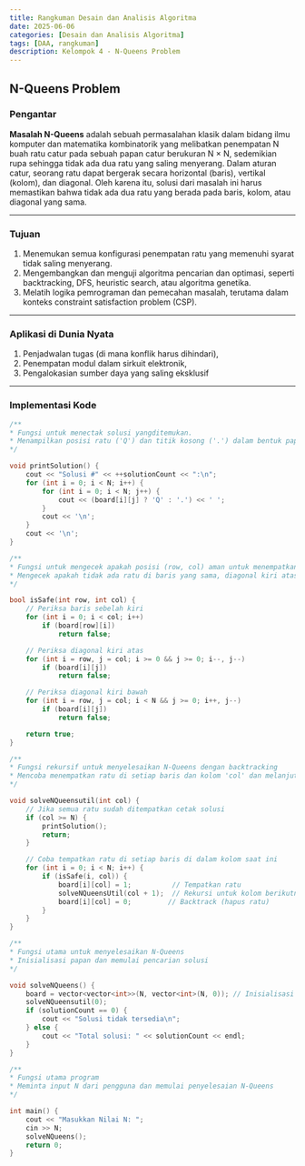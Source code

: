 ```yaml
---
title: Rangkuman Desain dan Analisis Algoritma
date: 2025-06-06
categories: [Desain dan Analisis Algoritma]
tags: [DAA, rangkuman]
description: Kelompok 4 - N-Queens Problem
---
```


## N-Queens Problem

### Pengantar
**Masalah N-Queens** adalah sebuah permasalahan klasik
dalam bidang ilmu komputer dan matematika
kombinatorik yang melibatkan penempatan N buah ratu
catur pada sebuah papan catur berukuran N × N,
sedemikian rupa sehingga tidak ada dua ratu yang
saling menyerang. Dalam aturan catur, seorang ratu
dapat bergerak secara horizontal (baris), vertikal
(kolom), dan diagonal. Oleh karena itu, solusi dari
masalah ini harus memastikan bahwa tidak ada dua
ratu yang berada pada baris, kolom, atau diagonal yang
sama.

---

### Tujuan
1. Menemukan semua konfigurasi penempatan ratu yang memenuhi syarat tidak saling menyerang.
2. Mengembangkan dan menguji algoritma pencarian dan optimasi, seperti backtracking, DFS, heuristic search, atau algoritma genetika.
3. Melatih logika pemrograman dan pemecahan masalah, terutama dalam konteks constraint satisfaction problem (CSP).

---

### Aplikasi di Dunia Nyata
1. Penjadwalan tugas (di mana konflik harus dihindari),
2. Penempatan modul dalam sirkuit elektronik,
2. Pengalokasian sumber daya yang saling eksklusif

---

### Implementasi Kode

```cpp
/**
* Fungsi untuk menectak solusi yangditemukan.
* Menampilkan posisi ratu ('Q') dan titik kosong ('.') dalam bentuk papan.
*/

void printSolution() {
    cout << "Solusi #" << ++solutionCount << ":\n";
    for (int i = 0; i < N; i++) {
        for (int i = 0; i < N; j++) {
            cout << (board[i][j] ? 'Q' : '.') << ' ';
        }
        cout << '\n';
    }
    cout << '\n';
}

/**
* Fungsi untuk mengecek apakah posisi (row, col) aman untuk menempatkan ratu
* Mengecek apakah tidak ada ratu di baris yang sama, diagonal kiri atas dan diagonal kiri bawah
*/

bool isSafe(int row, int col) {
    // Periksa baris sebelah kiri
    for (int i = 0; i < col; i++)
        if (board[row][i])
            return false;

    // Periksa diagonal kiri atas
    for (int i = row, j = col; i >= 0 && j >= 0; i--, j--)
        if (board[i][j])
            return false;

    // Periksa diagonal kiri bawah
    for (int i = row, j = col; i < N && j >= 0; i++, j--)
        if (board[i][j])
            return false;

    return true;
}

/**
* Fungsi rekursif untuk menyelesaikan N-Queens dengan backtracking
* Mencoba menempatkan ratu di setiap baris dan kolom 'col' dan melanjutkan ke kolom berikutnya
*/

void solveNQueensutil(int col) {
    // Jika semua ratu sudah ditempatkan cetak solusi
    if (col >= N) {
        printSolution();
        return;
    }

    // Coba tempatkan ratu di setiap baris di dalam kolom saat ini
    for (int i = 0; i < N; i++) {
        if (isSafe(i, col)) {
            board[i][col] = 1;          // Tempatkan ratu
            solveNQueensUtil(col + 1);  // Rekursi untuk kolom berikutnya
            board[i][col] = 0;         // Backtrack (hapus ratu)
        }
    }
}

/**
* Fungsi utama untuk menyelesaikan N-Queens
* Inisialisasi papan dan memulai pencarian solusi
*/

void solveNQueens() {
    board = vector<vector<int>>(N, vector<int>(N, 0)); // Inisialisasi papan kosong
    solveNQueensutil(0);
    if (solutionCount == 0) {
        cout << "Solusi tidak tersedia\n";
    } else {
        cout << "Total solusi: " << solutionCount << endl;
    }
}

/**
* Fungsi utama program
* Meminta input N dari pengguna dan memulai penyelesaian N-Queens
*/

int main() {
    cout << "Masukkan Nilai N: ";
    cin >> N;
    solveNQueens();
    return 0;
}
```